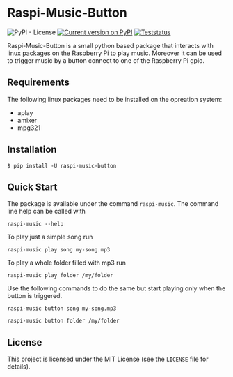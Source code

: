 # Raspi-Music-Button

![PyPI - License](https://img.shields.io/github/license/pschleiter/raspi_music_button.svg)
[![Current version on PyPI](https://img.shields.io/pypi/v/raspi-music-button)](https://pypi.org/project/raspi-music-button/)
[![Teststatus](https://github.com/pschleiter/raspi_music_button/actions/workflows/tests.yaml/badge.svg)](https://github.com/pschleiter/raspi_music_button/actions)

Raspi-Music-Button is a small python based package that interacts with linux packages on the Raspberry Pi to play music.
Moreover it can be used to trigger music by a button connect to one of the Raspberry Pi 
gpio.

## Requirements

The following linux packages need to be installed on the opreation system:
* aplay
* amixer
* mpg321

## Installation

```
$ pip install -U raspi-music-button
```

## Quick Start

The package is available under the command `raspi-music`. The command line help can be called with

```
raspi-music --help
```

To play just a simple song run
```
raspi-music play song my-song.mp3
```

To play a whole folder filled with mp3 run
```
raspi-music play folder /my/folder
```

Use the following commands to do the same but start playing only when the button is triggered.
```
raspi-music button song my-song.mp3

raspi-music button folder /my/folder
```


## License

This project is licensed under the MIT License (see the `LICENSE` file for
details).
